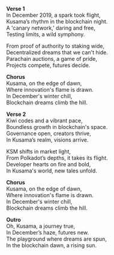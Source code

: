 **Verse 1**  
In December 2019, a spark took flight,  
Kusama’s rhythm in the blockchain night.  
A 'canary network,' daring and free,  
Testing limits, a wild symphony.  

From proof of authority to staking wide,  
Decentralized dreams that we can't hide.  
Parachain auctions, a game of pride,  
Projects compete, futures decide.  

**Chorus**  
Kusama, on the edge of dawn,  
Where innovation's flame is drawn.  
In December's winter chill,  
Blockchain dreams climb the hill.  

**Verse 2**  
Kiwi codes and a vibrant pace,  
Boundless growth in blockchain's space.  
Governance open, creators thrive,  
In Kusama’s realm, visions arrive.  

KSM shifts in market light,  
From Polkadot’s depths, it takes its flight.  
Developer hearts on fire and bold,  
In Kusama's world, new tales unfold.  

**Chorus**  
Kusama, on the edge of dawn,  
Where innovation's flame is drawn.  
In December's winter chill,  
Blockchain dreams climb the hill.  

**Outro**  
Oh, Kusama, a journey true,  
In December’s haze, futures new.  
The playground where dreams are spun,  
In the blockchain dawn, a rising sun.  